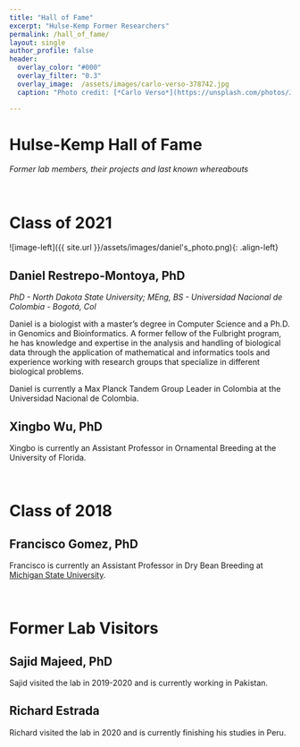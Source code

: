 ```yaml
---
title: "Hall of Fame"
excerpt: "Hulse-Kemp Former Researchers"
permalink: /hall_of_fame/
layout: single
author_profile: false
header:
  overlay_color: "#000"
  overlay_filter: "0.3"
  overlay_image:  /assets/images/carlo-verso-378742.jpg
  caption: "Photo credit: [*Carlo Verso*](https://unsplash.com/photos/Jc-4LqyuSno)"

---
```


# Hulse-Kemp Hall of Fame
_Former lab members, their projects and last known whereabouts_

<br>

# Class of 2021

![image-left]({{ site.url }}/assets/images/daniel's_photo.png){: .align-left}
## Daniel Restrepo-Montoya, PhD
_PhD - North Dakota State University; MEng, BS - Universidad Nacional de Colombia - Bogotá, Col_

Daniel is a biologist with a master’s degree in Computer Science and a Ph.D. in Genomics and Bioinformatics. A former fellow of the Fulbright program, he has knowledge and expertise in the analysis and handling of biological data through the application of mathematical and informatics tools and experience working with research groups that specialize in different biological problems.

Daniel is currently a Max Planck Tandem Group Leader in Colombia at the Universidad Nacional de Colombia.

## Xingbo Wu, PhD

Xingbo is currently an Assistant Professor in Ornamental Breeding at the University of Florida.

<br> 

# Class of 2018

## Francisco Gomez, PhD

Francisco is currently an Assistant Professor in Dry Bean Breeding at [Michigan State University](https://www.canr.msu.edu/people/francisco-gomez).

<br>

# Former Lab Visitors
## Sajid Majeed, PhD
Sajid visited the lab in 2019-2020 and is currently working in Pakistan.

## Richard Estrada
Richard visited the lab in 2020 and is currently finishing his studies in Peru.
